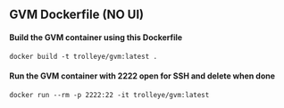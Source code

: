 ## GVM Dockerfile (NO UI)

#### Build the GVM container using this Dockerfile

`docker build -t trolleye/gvm:latest .`

#### Run the GVM container with 2222 open for SSH and delete when done

`docker run --rm -p 2222:22 -it trolleye/gvm:latest`